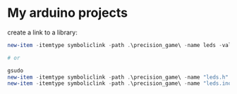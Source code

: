 # My arduino projects

create a link to a library:

```powershell
new-item -itemtype symboliclink -path .\precision_game\ -name leds -value .\leds\

# or

gsudo
new-item -itemtype symboliclink -path .\precision_game\ -name "leds.h" -value .\leds\leds.h
new-item -itemtype symboliclink -path .\precision_game\ -name "leds.ino" -value .\leds\leds.ino
```
